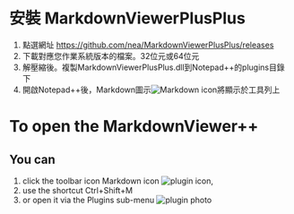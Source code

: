 # 安裝 MarkdownViewerPlusPlus
1. 點選網址 https://github.com/nea/MarkdownViewerPlusPlus/releases
2. 下載對應您作業系統版本的檔案。32位元或64位元
3. 解壓縮後。複製MarkdownViewerPlusPlus.dll到Notepad++的plugins目錄下
4. 開啟Notepad++後，Markdown圖示![Markdown icon](https://raw.githubusercontent.com/nea/MarkdownViewerPlusPlus/master/MarkdownViewerPlusPlus/Resources/markdown-16x16-solid.png)將顯示於工具列上


# To open the MarkdownViewer++ 

## You can
1. click the toolbar icon Markdown icon ![plugin icon](
https://raw.githubusercontent.com/nea/MarkdownViewerPlusPlus/master/MarkdownViewerPlusPlus/Resources/markdown-16x16-solid.png),
2. use the shortcut Ctrl+Shift+M
3. or open it via the Plugins sub-menu
![plugin photo](
https://raw.githubusercontent.com/nea/MarkdownViewerPlusPlus/master/MarkdownViewerPlusPlus/Resources/MarkdownViewerPlusPlus.png)


